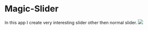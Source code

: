 # Magic-Slider
In this app I create very interesting slider other then normal slider.
<img src="Magic-Slider/screen.png"/> 
